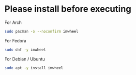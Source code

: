 # Please install before executing

For Arch

```sh
sudo pacman -S --noconfirm imwheel
```

For Fedora

```sh
sudo dnf -y imwheel
```

For Debian / Ubuntu

```sh
sudo apt -y install imwheel
```

